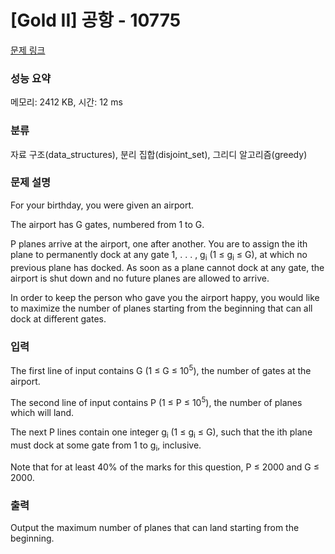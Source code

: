 # [Gold II] 공항 - 10775 

[문제 링크](https://www.acmicpc.net/problem/10775) 

### 성능 요약

메모리: 2412 KB, 시간: 12 ms

### 분류

자료 구조(data_structures), 분리 집합(disjoint_set), 그리디 알고리즘(greedy)

### 문제 설명

<p>For your birthday, you were given an airport.</p>

<p>The airport has G gates, numbered from 1 to G.</p>

<p>P planes arrive at the airport, one after another. You are to assign the ith plane to permanently dock at any gate 1, . . . , g<sub>i</sub> (1 ≤ g<sub>i</sub> ≤ G), at which no previous plane has docked. As soon as a plane cannot dock at any gate, the airport is shut down and no future planes are allowed to arrive.</p>

<p>In order to keep the person who gave you the airport happy, you would like to maximize the number of planes starting from the beginning that can all dock at different gates.</p>

### 입력 

 <p>The first line of input contains G (1 ≤ G ≤ 10<sup>5</sup>), the number of gates at the airport.</p>

<p>The second line of input contains P (1 ≤ P ≤ 10<sup>5</sup>), the number of planes which will land.</p>

<p>The next P lines contain one integer g<sub>i</sub> (1 ≤ g<sub>i</sub> ≤ G), such that the ith plane must dock at some gate from 1 to g<sub>i</sub>, inclusive.</p>

<p>Note that for at least 40% of the marks for this question, P ≤ 2000 and G ≤ 2000.</p>

### 출력 

 <p>Output the maximum number of planes that can land starting from the beginning.</p>

